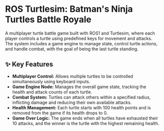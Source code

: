 # ROS Turtlesim: Batman's Ninja Turtles Battle Royale

A multiplayer turtle battle game built with ROS1 and Turtlesim, where each player controls a turtle using predefined keys for movement and attacks. The system includes a game engine to manage state, control turtle actions, and handle combat, with the goal of being the last turtle standing.

## ✨ Key Features

* **Multiplayer Control:** Allows multiple turtles to be controlled simultaneously using keyboard inputs.
* **Game Engine Node:** Manages the overall game state, tracking the health and attack counts of each turtle.
* **Combat System:** Turtles can attack others within a specified radius, inflicting damage and reducing their own available attacks.
* **Health Management:** Each turtle starts with 100 health points and is removed from the game if its health drops to 0.
* **Game Over Logic:** The game ends when all turtles have exhausted their 10 attacks, and the winner is the turtle with the highest remaining health.
